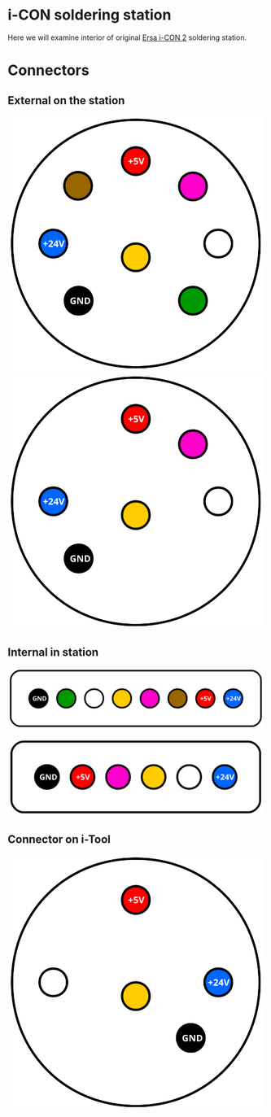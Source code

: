 i-CON soldering station
=======================

Here we will examine interior of original [Ersa i-СON 2](http://www.kurtzersa.com/electronics-production-equipment/soldering-tools-accessories/soldering-desoldering-stations/produkt-details/i-con-2-9.html) soldering station.

Connectors
==========

External on the station
-----------------------

![Station DIN connector 1](img/connector-din-station-1.svg)
![Station DIN connector 2](img/connector-din-station-2.svg)

Internal in station
-------------------

![Internal 8-pin connector](img/connector-stocko-8pin.svg)

![Internal 6-pin connector](img/connector-stocko-6pin.svg)

Connector on i-Tool
-------------------

![i-Tool DIN connector](img/connector-din-itool.svg)
